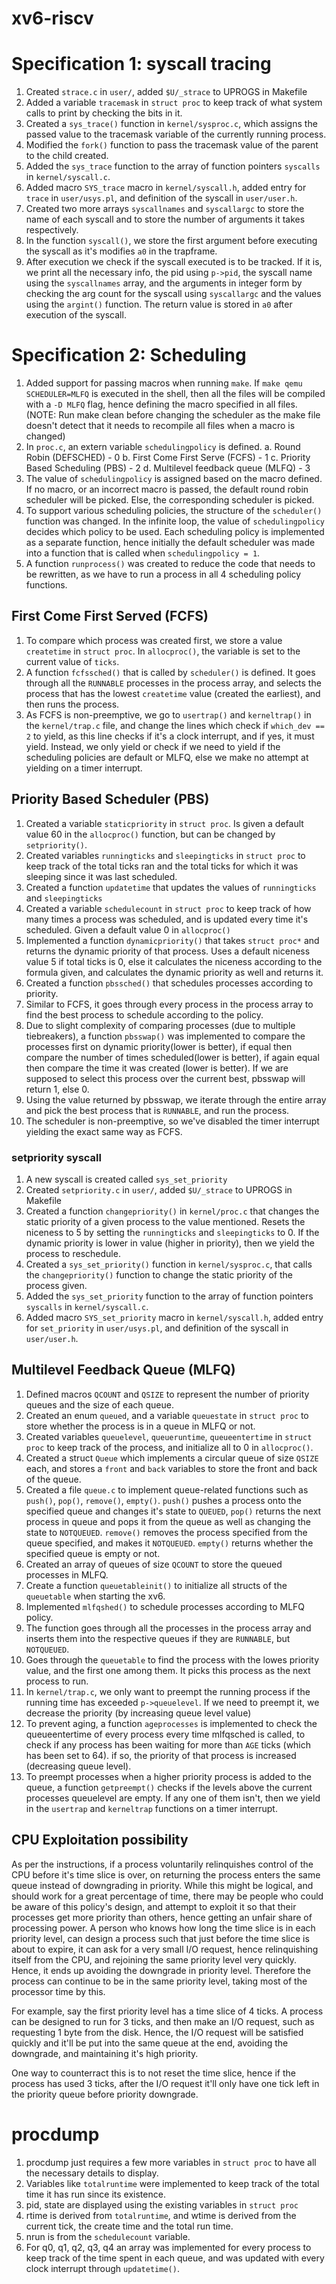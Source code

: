 # xv6-riscv

# Specification 1: syscall tracing
1. Created `strace.c` in `user/`, added `$U/_strace` to UPROGS in Makefile
2. Added a variable `tracemask` in `struct proc` to keep track of what system calls to print by checking the bits in it.
3. Created a `sys_trace()` function in `kernel/sysproc.c`, which assigns the passed value to the tracemask variable of the currently running process.
4. Modified the `fork()` function to pass the tracemask value of the parent to the child created.
5. Added the `sys_trace` function to the array of function pointers `syscalls` in `kernel/syscall.c`.
6. Added macro `SYS_trace` macro in `kernel/syscall.h`, added entry for `trace` in `user/usys.pl`, and definition of the syscall in `user/user.h`.
6. Created two more arrays `syscallnames` and `syscallargc` to store the name of each syscall and to store the number of arguments it takes respectively.
7. In the function `syscall()`, we store the first argument before executing the syscall as it's modifies `a0` in the trapframe.
8. After execution we check if the syscall executed is to be tracked. If it is, we print all the necessary info, the pid using `p->pid`, the syscall name using the `syscallnames` array, and the arguments in integer form by checking the arg count for the syscall using `syscallargc` and the values using the `argint()` function. The return value is stored in `a0` after execution of the syscall.

# Specification 2: Scheduling
1. Added support for passing macros when running `make`. If `make qemu SCHEDULER=MLFQ` is executed in the shell, then all the files will be compiled with a `-D MLFQ` flag, hence defining the macro specified in all files. (NOTE: Run make clean before changing the scheduler as the make file doesn't detect that it needs to recompile all files when a macro is changed)
2. In `proc.c`, an extern variable `schedulingpolicy` is defined. 
    a. Round Robin (DEFSCHED) - 0
    b. First Come First Serve (FCFS) - 1
    c. Priority Based Scheduling (PBS) - 2
    d. Multilevel feedback queue (MLFQ) - 3
3. The value of `schedulingpolicy` is assigned based on the macro defined. If no macro, or an incorrect macro is passed, the default round robin scheduler will be picked. Else, the corresponding scheduler is picked.
4. To support various scheduling policies, the structure of the `scheduler()` function was changed. In the infinite loop, the value of `schedulingpolicy` decides which policy to be used. Each scheduling policy is implemented as a separate function, hence initially the default scheduler was made into a function that is called when `schedulingpolicy = 1`.
5. A function `runprocess()` was created to reduce the code that needs to be rewritten, as we have to run a process in all 4 scheduling policy functions.
## First Come First Served (FCFS)
1. To compare which process was created first, we store a value `createtime` in `struct proc`. In `allocproc()`, the variable is set to the current value of `ticks`.
2. A function `fcfssched()` that is called by `scheduler()` is defined. It goes through all the `RUNNABLE` processes in the process array, and selects the process that has the lowest `createtime` value (created the earliest), and then runs the process.
3. As FCFS is non-preemptive, we go to `usertrap()` and `kerneltrap()` in the `kernel/trap.c` file, and change the lines which check if `which_dev == 2` to yield, as this line checks if it's a clock interrupt, and if yes, it must yield. Instead, we only yield or check if we need to yield if the scheduling policies are default or MLFQ, else we make no attempt at yielding on a timer interrupt. 

## Priority Based Scheduler (PBS)
1. Created a variable `staticpriority` in `struct proc`. Is given a default value 60 in the `allocproc()` function, but can be changed by `setpriority()`.
2. Created variables `runningticks` and `sleepingticks` in `struct proc` to keep track of the total ticks ran and the total ticks for which it was sleeping since it was last scheduled.
3. Created a function `updatetime` that updates the values of `runningticks` and `sleepingticks`
4. Created a variable `schedulecount` in `struct proc` to keep track of how many times a process was scheduled, and is updated every time it's scheduled. Given a default value 0 in `allocproc()`
5. Implemented a function `dynamicpriority()` that takes `struct proc*` and returns the dynamic priority of that process. Uses a default niceness value 5 if total ticks is 0, else it calculates the niceness according to the formula given, and calculates the dynamic priority as well and returns it.
6. Created a function `pbssched()` that schedules processes according to priority.
7. Similar to FCFS, it goes through every process in the process array to find the best process to schedule according to the policy.
8. Due to slight complexity of comparing processes (due to multiple tiebreakers), a function `pbsswap()` was implemented to compare the processes first on dynamic priority(lower is better), if equal then compare the number of times scheduled(lower is better), if again equal then compare the time it was created (lower is better). If we are supposed to select this process over the current best, pbsswap will return 1, else 0.
9. Using the value returned by pbsswap, we iterate through the entire array and pick the best process that is `RUNNABLE`, and run the process.
10. The scheduler is non-preemptive, so we've disabled the timer interrupt yielding the exact same way as FCFS.
### setpriority syscall
1. A new syscall is created called `sys_set_priority`
2. Created `setpriority.c` in `user/`, added `$U/_strace` to UPROGS in Makefile
3. Created a function `changepriority()` in `kernel/proc.c` that changes the static priority of a given process to the value mentioned. Resets the niceness to 5 by setting the `runningticks` and `sleepingticks` to 0. If the dynamic priority is lower in value (higher in priority), then we yield the process to reschedule.
4. Created a `sys_set_priority()` function in `kernel/sysproc.c`, that calls the `changepriority()` function to change the static priority of the process given.
5. Added the `sys_set_priority` function to the array of function pointers `syscalls` in `kernel/syscall.c`.
6. Added macro `SYS_set_priority` macro in `kernel/syscall.h`, added entry for `set_priority` in `user/usys.pl`, and definition of the syscall in `user/user.h`.

## Multilevel Feedback Queue (MLFQ)
1. Defined macros `QCOUNT` and `QSIZE` to represent the number of priority queues and the size of each queue.
2. Created an enum `queued`, and a variable `queuestate` in `struct proc` to store whether the process is in a queue in MLFQ or not.
3. Created variables `queuelevel`, `queueruntime`, `queueentertime` in `struct proc` to keep track of the process, and initialize all to 0 in `allocproc()`.
4. Created a struct `Queue` which implements a circular queue of size `QSIZE` each, and stores a `front` and `back` variables to store the front and back of the queue.
5. Created a file `queue.c` to implement queue-related functions such as `push()`, `pop()`, `remove()`, `empty()`. `push()` pushes a process onto the specified queue and changes it's state to `QUEUED`, `pop()` returns the next process in queue and pops it from the queue as well as changing the state to `NOTQUEUED`. `remove()` removes the process specified from the queue specified, and makes it `NOTQUEUED`. `empty()` returns whether the specified queue is empty or not.
6. Created an array of queues of size `QCOUNT` to store the queued processes in MLFQ.
7. Create a function `queuetableinit()` to initialize all structs of the `queuetable` when starting the xv6.
8. Implemented `mlfqshed()` to schedule processes according to MLFQ policy.
9. The function goes through all the processes in the process array and inserts them into the respective queues if they are `RUNNABLE`, but `NOTQUEUED`.
10. Goes through the `queuetable` to find the process with the lowes priority value, and the first one among them. It picks this process as the next process to run. 
11. In `kernel/trap.c`, we only want to preempt the running process if the running time has exceeded `p->queuelevel`. If we need to preempt it, we decrease the priority (by increasing queue level value)
12. To prevent aging, a function `ageprocesses` is implemented to check the queueentertime of every process every time mlfqsched is called, to check if any process has been waiting for more than `AGE` ticks (which has been set to 64). if so, the priority of that process is increased (decreasing queue level).
13. To preempt processes when a higher priority process is added to the queue, a function `getpreempt()` checks if the levels above the current processes queuelevel are empty. If any one of them isn't, then we yield in the `usertrap` and `kerneltrap` functions on a timer interrupt.


## CPU Exploitation possibility
As per the instructions, if a process voluntarily relinquishes control of the CPU before it's time slice is over, on returning the process enters the same queue instead of downgrading in priority.
While this might be logical, and should work for a great percentage of time, there may be people who could be aware of this policy's design, and attempt to exploit it so that their processes get more priority than others, hence getting an unfair share of processing power.
A person who knows how long the time slice is in each priority level, can design a process such that just before the time slice is about to expire, it can ask for a very small I/O request, hence relinquishing itself from the CPU, and rejoining the same priority level very quickly. Hence, it ends up avoiding the downgrade in priority level. Therefore the process can continue to be in the same priority level, taking most of the processor time by this.

For example, say the first priority level has a time slice of 4 ticks. A process can be designed to run for 3 ticks, and then make an I/O request, such as requesting 1 byte from the disk. Hence, the I/O request will be satisfied quickly and it'll be put into the same queue at the end, avoiding the downgrade, and maintaining it's high priority.

One way to counterract this is to not reset the time slice, hence if the process has used 3 ticks, after the I/O request it'll only have one tick left in the priority queue before priority downgrade.

# procdump
1. procdump just requires a few more variables in `struct proc` to have all the necessary details to display.
2. Variables like `totalruntime` were implemented to keep track of the total time it has run since its existence. 
3. pid, state are displayed using the existing variables in `struct proc`
4. rtime is derived from `totalruntime`, and wtime is derived from the current tick, the create time and the total run time.
5. nrun is from the `schedulecount` variable.
6. For q0, q1, q2, q3, q4 an array was implemented for every process to keep track of the time spent in each queue, and was updated with every clock interrupt through `updatetime()`.